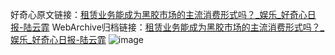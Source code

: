 好奇心原文链接：[租赁业务能成为黑胶市场的主流消费形式吗？_娱乐_好奇心日报-陆云霏](https://www.qdaily.com/articles/5719.html)
WebArchive归档链接：[租赁业务能成为黑胶市场的主流消费形式吗？_娱乐_好奇心日报-陆云霏](http://web.archive.org/web/20190623165405/https://www.qdaily.com/articles/5719.html)
![image](http://ww3.sinaimg.cn/large/007d5XDply1g3w92357k4j30u02n4e81)